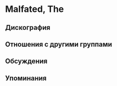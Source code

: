 # Malfated, The



## Дискография


## Отношения с другими группами


## Обсуждения


## Упоминания

